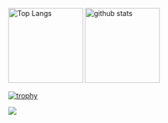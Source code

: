 <p align="left"> 
  <img alt="Top Langs" height="150px" src="https://github-readme-stats.vercel.app/api/top-langs/?username=TakaiKentaro&layout=compact&count_private=true&show_icons=true&theme=onedark" />
  <img alt="github stats" height="150px" src="https://github-readme-stats.vercel.app/api?username=TakaiKentaro&count_private=true&show_icons=true&show_icons=true&theme=onedark" />
</p>

[![trophy](https://github-profile-trophy.vercel.app/?username=MutoAyumu&theme=dark_lover&column=7
)](https://github.com/ryo-ma/github-profile-trophy)

![](https://github-profile-summary-cards.vercel.app/api/cards/profile-details?username=TakaiKentaro&theme=monokai)
